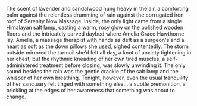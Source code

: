 The scent of lavender and sandalwood hung heavy in the air, a comforting balm against the relentless drumming of rain against the corrugated iron roof of Serenity Now Massage.  Inside, the only light came from a single Himalayan salt lamp, casting a warm, rosy glow on the polished wooden floors and the intricately carved daybed where Amelia Grace Hawthorne lay.  Amelia, a massage therapist with hands as deft as a surgeon's and a heart as soft as the down pillows she used, sighed contentedly.  The storm outside mirrored the turmoil she’d felt all day, a knot of anxiety tightening in her chest, but the rhythmic kneading of her own tired muscles, a self-administered treatment before closing, was slowly unwinding it.  The only sound besides the rain was the gentle crackle of the salt lamp and the whisper of her own breathing. Tonight, however, even the usual tranquility of her sanctuary felt tinged with something else… a subtle premonition, a prickling at the edges of her awareness that something was about to change.
